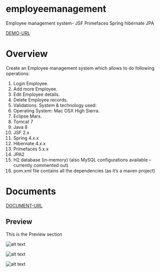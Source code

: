 # employeemanagement
Employee management system- JSF Primefaces Spring hibernate JPA

[DEMO-URL](http://employeemanagement.j.layershift.co.uk/)


# Overview
Create	an Employee	management	system	which	allows	to	do	following	operations:
1. Login	Employee.
2. Add	more	Employee.
3. Edit	Employee	details.
4. Delete	Employee	records.
5. Validations.
System	&	technology	used:
1. Operating	System:	Mac	OSX	High	Sierra.
2. Eclipse	Mars.
3. Tomcat	7
4. Java	8
5. JSF	2.x
6. Spring	4.x.x
7. Hibernate	4.x.x
8. Primefaces	5.x.x
9. JPA2
10. H2	database	(in-memory)	(also	MySQL	configurations	available	– currently	commented	out)
11. pom.xml	file	contains	all	the	dependencies	(as	it’s	a	maven	project)


# Documents
[DOCUMENT-URL](http://www.imdadareeph.com/employeemanagement/src/main/webapp/doc/documentation.pdf)

## Preview

This is the Preview section

![alt text](http://i68.tinypic.com/2sbmxyw.jpg "preview1")

![alt text](http://i63.tinypic.com/708d45.jpg "preview2")

![alt text](http://i68.tinypic.com/rir8ko.jpg "preview3")

